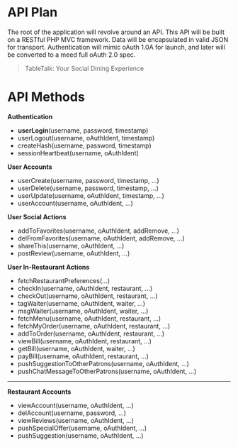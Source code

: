 API Plan
========

The root of the application will revolve around an API. This API will 
be built on a RESTful PHP MVC framework. Data will be encapsulated in 
valid JSON for transport. Authentication will mimic oAuth 1.0A for 
launch, and later will be converted to a meed full oAuth 2.0 spec.

> TableTalk: Your Social Dining Experience

API Methods
===========

**Authentication**
* __userLogin__(username, password, timestamp)
* userLogout(username, oAuthIdent, timestamp)
* createHash(username, password, timestamp)
* sessionHeartbeat(username, oAuthIdent)

**User Accounts**
* userCreate(username, password, timestamp, ...)
* userDelete(username, password, timestamp, ...)
* userUpdate(username, oAuthIdent, timestamp, ...)
* userAccount(username, oAuthIdent, ...)

**User Social Actions**
* addToFavorites(username, oAuthIdent, addRemove, ...)
* delFromFavorites(username, oAuthIdent, addRemove, ...)
* shareThis(username, oAuthIdent, ...)
* postReview(username, oAuthIdent, ...)

**User In-Restaurant Actions**
* fetchRestaurantPreferences(...)
* checkIn(username, oAuthIdent, restaurant, ...)
* checkOut(username, oAuthIdent, restaurant, ...)
* tagWaiter(username, oAuthIdent, waiter, ...)
* msgWaiter(username, oAuthIdent, waiter, ...)
* fetchMenu(username, oAuthIdent, restaurant, ...)
* fetchMyOrder(username, oAuthIdent, restaurant, ...)
* addToOrder(username, oAuthIdent, restaurant, ...)
* viewBill(username, oAuthIdent, restaurant, ...)
* getBill(username, oAuthIdent, waiter, ...)
* payBill(username, oAuthIdent, restaurant, ...)
* pushSuggestionToOtherPatrons(username, oAuthIdent, ...)
* pushChatMessageToOtherPatrons(username, oAuthIdent, ...)

------------------------

**Restaurant Accounts**
* viewAccount(username, oAuthIdent, ...)
* delAccount(username, password, ...)
* viewReviews(username, oAuthIdent, ...)
* pushSpecialOffer(username, oAuthIdent, ...)
* pushSuggestion(username, oAuthIdent, ...)
